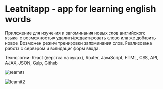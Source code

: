 # Leatnitapp - app for learning english words

Приложение для изучения и запоминания новых слов английского языка, с возможностью удалить/редактировать слово или же добавить новое. Возможен режим тренировки запоминания слов. 
Реализована работа с сервером и валидация форм ввода.

Технологии: React (верстка на хуках), Router, JavaScript, HTML, CSS, API, AJAX, JSON, Gulp, Github

![learnit1](https://user-images.githubusercontent.com/77633382/141462497-be0227ec-afe1-43aa-aa11-ce9971c6c75f.png)

![learnit2](https://user-images.githubusercontent.com/77633382/141462540-b9ab28f8-ffdc-4c8e-bc90-53be657497f3.png)

